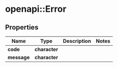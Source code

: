 # openapi::Error


## Properties
Name | Type | Description | Notes
------------ | ------------- | ------------- | -------------
**code** | **character** |  | 
**message** | **character** |  | 



